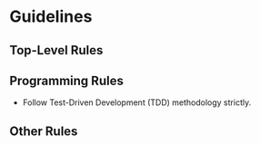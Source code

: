 # Guidelines

## Top-Level Rules

## Programming Rules

- Follow Test-Driven Development (TDD) methodology strictly.

## Other Rules
